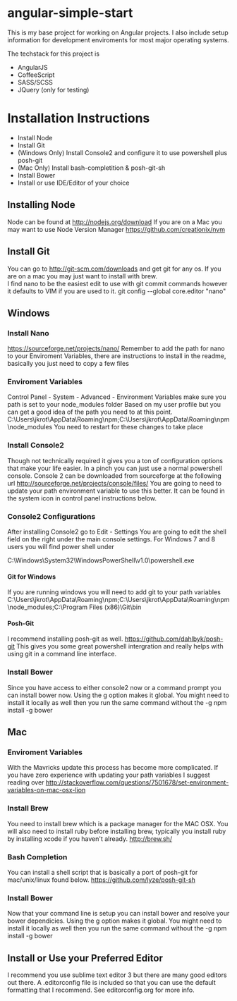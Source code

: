 angular-simple-start
====================

This is my base project for working on Angular projects.  I also include setup information for development enviroments for most major operating systems.  

The techstack for this project is 
 
 - AngularJS
 - CoffeeScript
 - SASS/SCSS
 - JQuery (only for testing)

# Installation Instructions

 - Install Node
 - Install Git
 - (Windows Only) Install Console2 and configure it to use powershell plus posh-git
 - (Mac Only) Install bash-completition & posh-git-sh
 - Install Bower
 - Install or use IDE/Editor of your choice

## Installing Node
Node can be found at http://nodejs.org/download
If you are on a Mac you may want to use Node Version Manager https://github.com/creationix/nvm  

## Install Git
You can go to http://git-scm.com/downloads and get git for any os.
If you are on a mac you may just want to install with brew.  
I find nano to be the easiest edit to use with git commit commands however it defaults to VIM if you are used to it.
git config --global core.editor "nano"  

## Windows

### Install Nano
https://sourceforge.net/projects/nano/
Remember to add the path for nano to your Enviroment Variables, there are instructions to install in the readme, basically you just need to copy a few files

### Enviroment Variables
Control Panel - System - Advanced - Environment Variables make sure you path is set to your node_modules folder
Based on my user profile but you can get a good idea of the path you need to at this point.
C:\Users\jkrot\AppData\Roaming\npm;C:\Users\jkrot\AppData\Roaming\npm\node_modules
You need to restart for these changes to take place

### Install Console2
Though not technically required it gives you a ton of configuration options that make your life easier.  In a pinch you can just use a normal powershell console.  Console 2 can be downloaded from sourceforge at the following url
http://sourceforge.net/projects/console/files/
You are going to need to update your path environment variable to use this better.  It can be found in the system icon in control panel instructions below.

### Console2 Configurations
After installing Console2 go to Edit - Settings
You are going to edit the shell field on the right under the main console settings.  For Windows 7 and 8 users you will find power shell under

C:\Windows\System32\WindowsPowerShell\v1.0\powershell.exe

#### Git for Windows
If you are running windows you will need to add git to your path variables
C:\Users\jkrot\AppData\Roaming\npm;C:\Users\jkrot\AppData\Roaming\npm\node_modules;C:\Program Files (x86)\Git\bin

#### Posh-Git
I recommend installing posh-git as well.  https://github.com/dahlbyk/posh-git
This gives you some great powershell intergration and really helps with using git in a command line interface.

### Install Bower
Since you have access to either console2 now or a command prompt you can install bower now.  Using the g option makes it global.  You might need to install it locally as well then you run the same command without the -g
npm install -g bower

## Mac

### Enviroment Variables
With the Mavricks update this process has become more complicated.  If you have zero experience with updating your path variables I suggest reading over http://stackoverflow.com/questions/7501678/set-environment-variables-on-mac-osx-lion

### Install Brew
You need to install brew which is a package manager for the MAC OSX.  You will also need to install ruby before installing brew, typically you install ruby by installing xcode if you haven't already.  http://brew.sh/

### Bash Completion 
You can install a shell script that is basically a port of posh-git for mac/unix/linux found below.
https://github.com/lyze/posh-git-sh

### Install Bower
Now that your command line is setup you can install bower and resolve your bower dependicies.  Using the g option makes it global.  You might need to install it locally as well then you run the same command without the -g
npm install -g bower

## Install or Use your Preferred Editor
I recommend you use sublime text editor 3 but there are many good editors out there.  A .editorconfig file is included so that you can use the default formatting that I recommend.  See editorconfig.org for more info.
